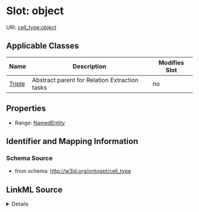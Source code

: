 

# Slot: object

URI: [cell_type:object](http://w3id.org/ontogpt/cell_type/object)



<!-- no inheritance hierarchy -->





## Applicable Classes

| Name | Description | Modifies Slot |
| --- | --- | --- |
| [Triple](Triple.md) | Abstract parent for Relation Extraction tasks |  no  |







## Properties

* Range: [NamedEntity](NamedEntity.md)





## Identifier and Mapping Information







### Schema Source


* from schema: http://w3id.org/ontogpt/cell_type




## LinkML Source

<details>
```yaml
name: object
from_schema: http://w3id.org/ontogpt/cell_type
rank: 1000
alias: object
owner: Triple
domain_of:
- Triple
range: NamedEntity

```
</details>